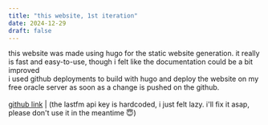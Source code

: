 ```yaml
---
title: "this website, 1st iteration"
date: 2024-12-29
draft: false
---
```


this website was made using hugo for the static website generation. it really is fast and easy-to-use, though i felt like the documentation could be a bit improved  
i used github deployments to build with hugo and deploy the website on my free oracle server as soon as a change is pushed on the github.
\
\
[github link](https://github.com/walidcavelius/cavelius)
|
(the lastfm api key is hardcoded, i just felt lazy. i'll fix it asap, please don't use it in the meantime 😇)
